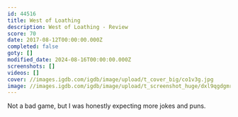 ```yaml
---
id: 44516
title: West of Loathing
description: West of Loathing - Review
score: 70
date: 2017-08-12T00:00:00.000Z
completed: false
goty: []
modified_date: 2024-08-16T00:00:00.000Z
screenshots: []
videos: []
cover: //images.igdb.com/igdb/image/upload/t_cover_big/co1v3g.jpg
image: //images.igdb.com/igdb/image/upload/t_screenshot_huge/dxl9qgdgmrmzbpr16ecj.jpg
---
```

Not a bad game, but I was honestly expecting more jokes and puns.